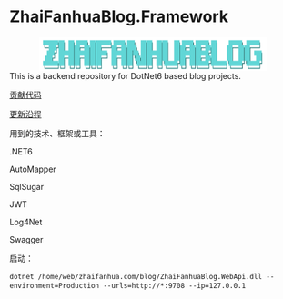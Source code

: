 # ZhaiFanhuaBlog.Framework



<div style="width: 400px;margin: 0 auto;">
        <img style="height:60px" align="center" src="LOGO.png" />
</div>
This is a backend repository for DotNet6 based blog projects.

[贡献代码](CONTRIBUTING.md)

[更新沿程](UPDATETIMELINE.md)



用到的技术、框架或工具：

.NET6

AutoMapper

SqlSugar

JWT

Log4Net

Swagger



启动：

```
dotnet /home/web/zhaifanhua.com/blog/ZhaiFanhuaBlog.WebApi.dll --environment=Production --urls=http://*:9708 --ip=127.0.0.1
```

